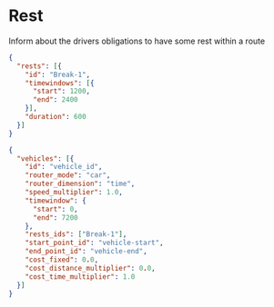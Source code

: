 # Rest

Inform about the drivers obligations to have some rest within a route

```json
{
  "rests": [{
    "id": "Break-1",
    "timewindows": [{
      "start": 1200,
      "end": 2400
    }],
    "duration": 600
  }]
}
```

```json
{
  "vehicles": [{
    "id": "vehicle_id",
    "router_mode": "car",
    "router_dimension": "time",
    "speed_multiplier": 1.0,
    "timewindow": {
      "start": 0,
      "end": 7200
    },
    "rests_ids": ["Break-1"],
    "start_point_id": "vehicle-start",
    "end_point_id": "vehicle-end",
    "cost_fixed": 0.0,
    "cost_distance_multiplier": 0.0,
    "cost_time_multiplier": 1.0
  }]
}
```
